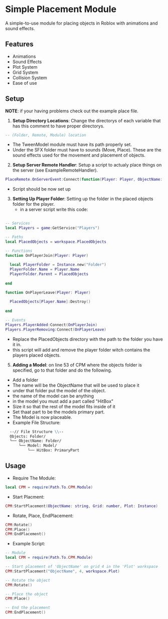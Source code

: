 # Simple Placement Module
A simple-to-use module for placing objects in Roblox with animations and sound effects.

## Features
- Animations
- Sound Effects
- Plot System
- Grid System
- Collision System
- Ease of use

## Setup
**NOTE**: if your having problems check out the example place file.
1. **Setup Directory Locations**: Change the directorys of each variable that has this comment to have proper directorys.
  ```lua
  -- (Folder, Remote, Module) location
  ```
  - The TweenModel module must have its path properly set.
  - Under the SFX folder must have to sounds (Move, Place). These are the sound effects used for the movement and placement of objects.
2. **Setup Server Remote Handler**: Setup a script to actualy place things on the server (see ExampleRemoteHandler).
```lua
PlaceRemote.OnServerEvent:Connect(function(Player: Player, ObjectName: string, CurrentLocation: CFrame, CurrentRotation: number))
```
  - Script should be now set up

3. **Setting Up Player Folder**: Setting up the folder in the placed objects folder for the player.
   - in a server script write this code:
  ```lua
    
-- Services
local Players = game:GetService("Players")

-- Paths
local PlacedObjects = workspace.PlacedObjects

-- Functions
function OnPlayerJoin(Player: Player)
	
	local PlayerFolder = Instance.new("Folder")
	PlayerFolder.Name = Player.Name
	PlayerFolder.Parent = PlacedObjects
	
end

function OnPlayerLeave(Player: Player)
	
	PlacedObjects[Player.Name]:Destroy()
	
end

-- Events
Players.PlayerAdded:Connect(OnPlayerJoin)
Players.PlayerRemoving:Connect(OnPlayerLeave)
```
  - Replace the PlacedObjects directory with the path to the folder you have it in.
  - this script will add and remove the player folder witch contains the players placed objects.

    
5. **Adding a Model**: on line 53 of CPM where the objects folder is specified, go to that folder and do the following.
  - Add a folder
  - The name will be the ObjectName that will be used to place it
  - under that folder put the model of the object.
  - the name of the model can be anything
  - in the model you must add a part called "HitBox"
  - Size it so that the rest of the model fits inside of it
  - Set thaat part to be the models primary part.
  - The Model is now placeable.
  - Example File Structure:
```md
  --// File Structure \\--
  Objects: Folder/
  └── ObjectName: Folder/
      └── Model: Model/
          └── HitBox: PrimaryPart
```


## Usage
- Require The Module:
```lua
local CPM = require(Path.To.CPM.Module)
```
- Start Placment:
```lua
CPM:StartPlacement(ObjectName: string, Grid: number, Plot: Instance)
```
- Rotate, Place, EndPlacement:
```lua
CPM:Rotate()
CPM:Place()
CPM:EndPlacement()
```
- Example Script:
```lua
-- Module
local CPM = require(Path.To.CPM.Module)

-- Start placement of 'ObjectName' on grid 4 in the 'Plot' workspace
CPM:StartPlacement("ObjectName", 4, workspace.Plot)

-- Rotate the object
CPM:Rotate()

-- Place the object
CPM:Place()

-- End the placement
CPM:EndPlacement()

```
